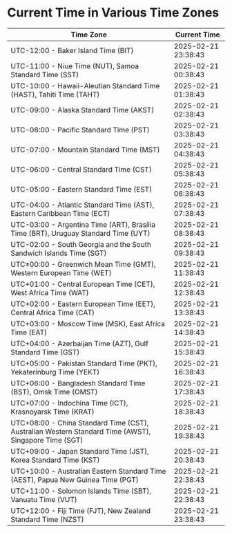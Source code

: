 # Current Time in Various Time Zones

| Time Zone | Current Time |
|-----------|--------------|
| UTC-12:00 - Baker Island Time (BIT) | 2025-02-21 23:38:43 |
| UTC-11:00 - Niue Time (NUT), Samoa Standard Time (SST) | 2025-02-21 00:38:43 |
| UTC-10:00 - Hawaii-Aleutian Standard Time (HAST), Tahiti Time (TAHT) | 2025-02-21 01:38:43 |
| UTC-09:00 - Alaska Standard Time (AKST) | 2025-02-21 02:38:43 |
| UTC-08:00 - Pacific Standard Time (PST) | 2025-02-21 03:38:43 |
| UTC-07:00 - Mountain Standard Time (MST) | 2025-02-21 04:38:43 |
| UTC-06:00 - Central Standard Time (CST) | 2025-02-21 05:38:43 |
| UTC-05:00 - Eastern Standard Time (EST) | 2025-02-21 06:38:43 |
| UTC-04:00 - Atlantic Standard Time (AST), Eastern Caribbean Time (ECT) | 2025-02-21 07:38:43 |
| UTC-03:00 - Argentina Time (ART), Brasília Time (BRT), Uruguay Standard Time (UYT) | 2025-02-21 08:38:43 |
| UTC-02:00 - South Georgia and the South Sandwich Islands Time (SGT) | 2025-02-21 09:38:43 |
| UTC±00:00 - Greenwich Mean Time (GMT), Western European Time (WET) | 2025-02-21 11:38:43 |
| UTC+01:00 - Central European Time (CET), West Africa Time (WAT) | 2025-02-21 12:38:43 |
| UTC+02:00 - Eastern European Time (EET), Central Africa Time (CAT) | 2025-02-21 13:38:43 |
| UTC+03:00 - Moscow Time (MSK), East Africa Time (EAT) | 2025-02-21 14:38:43 |
| UTC+04:00 - Azerbaijan Time (AZT), Gulf Standard Time (GST) | 2025-02-21 15:38:43 |
| UTC+05:00 - Pakistan Standard Time (PKT), Yekaterinburg Time (YEKT) | 2025-02-21 16:38:43 |
| UTC+06:00 - Bangladesh Standard Time (BST), Omsk Time (OMST) | 2025-02-21 17:38:43 |
| UTC+07:00 - Indochina Time (ICT), Krasnoyarsk Time (KRAT) | 2025-02-21 18:38:43 |
| UTC+08:00 - China Standard Time (CST), Australian Western Standard Time (AWST), Singapore Time (SGT) | 2025-02-21 19:38:43 |
| UTC+09:00 - Japan Standard Time (JST), Korea Standard Time (KST) | 2025-02-21 20:38:43 |
| UTC+10:00 - Australian Eastern Standard Time (AEST), Papua New Guinea Time (PGT) | 2025-02-21 22:38:43 |
| UTC+11:00 - Solomon Islands Time (SBT), Vanuatu Time (VUT) | 2025-02-21 22:38:43 |
| UTC+12:00 - Fiji Time (FJT), New Zealand Standard Time (NZST) | 2025-02-21 23:38:43 |
